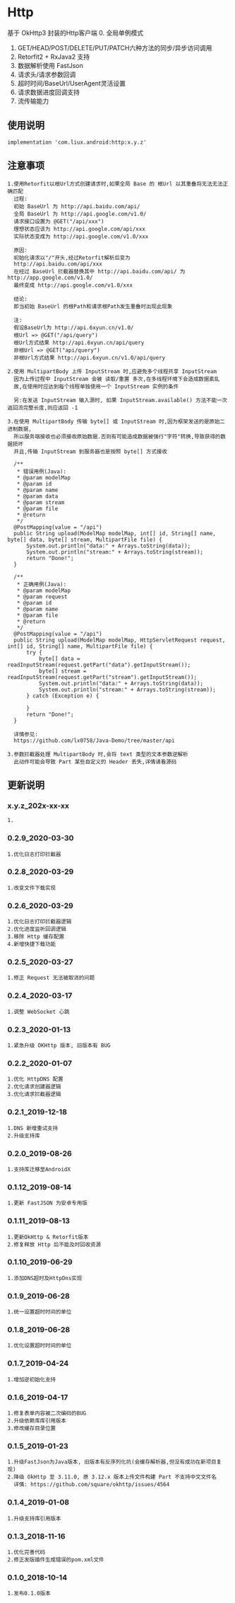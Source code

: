 Http
===
基于 OkHttp3 封装的Http客户端
0. 全局单例模式
1. GET/HEAD/POST/DELETE/PUT/PATCH六种方法的同步/异步访问调用
2. Retorfit2 + RxJava2 支持
3. 数据解析使用 FastJson
4. 请求头/请求参数回调
5. 超时时间/BaseUrl/UserAgent灵活设置
6. 请求数据进度回调支持
7. 流传输能力

使用说明
---
```
implementation 'com.liux.android:http:x.y.z'
```

注意事项
---
    1.使用Retorfit以根Url方式创建请求时,如果全局 Base 的 根Url 以其重叠将无法无法正确匹配
      过程:
      初始 BaseUrl 为 http://api.baidu.com/api/
      全局 BaseUrl 为 http://api.google.com/v1.0/
      请求接口设置为 @GET("/api/xxx")
      理想状态应该为 http://api.google.com/api/xxx
      实际状态变成为 http://api.google.com/v1.0/xxx
      
      原因:
      初始化请求以"/"开头,经过Retorfit解析后变为
      http://api.baidu.com/api/xxx
      在经过 BaseUrl 拦截器替换其中 http://api.baidu.com/api/ 为 http://app.google.com/v1.0/
      最终变成 http://api.google.com/v1.0/xxx
      
      结论:
      即当初始 BaseUrl 的根Path和请求根Path发生重叠时出现此现象
      
      注:
      假设BaseUrl为 http://api.6xyun.cn/v1.0/
      根Url => @GET("/api/query")
      根Url方式结果 http://api.6xyun.cn/api/query
      非根Url => @GET("api/query")
      非根Url方式结果 http://api.6xyun.cn/v1.0/api/query
    
    2.使用 MultipartBody 上传 InputStream 时,应避免多个线程共享 InputStream
      因为上传过程中 InputStream 会被 读取/重置 多次,在多线程环境下会造成数据紊乱
      故,在使用时应达到每个线程单独使用一个 InputStream 实例的条件
      
      另:在发送 InputStream 输入源时, 如果 InputStream.available() 方法不能一次返回流完整长度,则应返回 -1
    
    3.在使用 MultipartBody 传输 byte[] 或 InputStream 时,因为框架发送的是原始二进制数据,
      所以服务端接收也必须接收原始数据.否则有可能造成数据被强行"字符"转换,导致获得的数据损坏
      并且,传输 InputStream 到服务器也是按照 byte[] 方式接收
      
      /**
       * 错误用例(Java):
       * @param modelMap
       * @param id
       * @param name
       * @param data
       * @param stream
       * @param file
       * @return
       */
      @PostMapping(value = "/api")
      public String upload(ModelMap modelMap, int[] id, String[] name, byte[] data, byte[] stream, MultipartFile file) {
          System.out.println("data:" + Arrays.toString(data));
          System.out.println("stream:" + Arrays.toString(stream));
          return "Done!";
      }
      
      /**
       * 正确用例(Java):
       * @param modelMap
       * @param request
       * @param id
       * @param name
       * @param file
       * @return
       */
      @PostMapping(value = "/api")
      public String upload(ModelMap modelMap, HttpServletRequest request, int[] id, String[] name, MultipartFile file) {
          try {
              byte[] data = readInputStream(request.getPart("data").getInputStream());
              byte[] stream = readInputStream(request.getPart("stream").getInputStream());
              System.out.println("data:" + Arrays.toString(data));
              System.out.println("stream:" + Arrays.toString(stream));
          } catch (Exception e) {
              
          }
          return "Done!";
      }
      
      详情参见:
      https://github.com/lx0758/Java-Demo/tree/master/api
      
    3.参数拦截器处理 MultipartBody 时,会将 text 类型的文本参数逆解析
      此动作可能会导致 Part 某些自定义的 Header 丢失,详情请看源码

更新说明
---
### x.y.z_202x-xx-xx
    1.

### 0.2.9_2020-03-30
    1.优化日志打印拦截器

### 0.2.8_2020-03-29
    1.改变文件下载实现

### 0.2.6_2020-03-29
    1.优化日志打印拦截器逻辑
    2.优化进度监听回调逻辑
    3.移除 Http 缓存配置
    4.新增快捷下载功能

### 0.2.5_2020-03-27
    1.修正 Request 无法被取消的问题

### 0.2.4_2020-03-17
    1.调整 WebSocket 心跳

### 0.2.3_2020-01-13
    1.紧急升级 OKHttp 版本, 旧版本有 BUG
    
### 0.2.2_2020-01-07
    1.优化 HttpDNS 配置
    2.优化请求创建器逻辑
    3.优化请求拦截器逻辑

### 0.2.1_2019-12-18
    1.DNS 新增重试支持
    2.升级支持库

### 0.2.0_2019-08-26
    1.支持库迁移至AndroidX

### 0.1.12_2019-08-14
    1.更新 FastJSON 为安卓专用版

### 0.1.11_2019-08-13
    1.更新OkHttp & Retorfit版本
    2.修复释放 Http 后不能及时回收资源

### 0.1.10_2019-06-29
    1.添加DNS超时及HttpDns实现

### 0.1.9_2019-06-28
    1.统一设置超时时间的单位

### 0.1.8_2019-06-28
    1.优化设置超时时间的单位

### 0.1.7_2019-04-24
    1.增加逆初始化支持

### 0.1.6_2019-04-17
    1.修复表单内容被二次编码的BUG
    2.升级依赖库库引用版本
    3.修改缓存目录位置

### 0.1.5_2019-01-23
    1.升级FastJson为Java版本, 旧版本有反序列化坑(会缓存解析器,但没有成功在新项目复现)
    2.降级 OkHttp 至 3.11.0, 原 3.12.x 版本上传文件构建 Part 不支持中文文件名
      详情: https://github.com/square/okhttp/issues/4564

### 0.1.4_2019-01-08
    1.升级支持库引用版本

### 0.1.3_2018-11-16
    1.优化完善代码
    2.修正发版插件生成错误的pom.xml文件

### 0.1.0_2018-10-14
    1.发布0.1.0版本